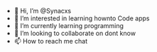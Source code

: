 - 👋 Hi, I’m @Synacxs
- 👀 I’m interested in learning hownto Code apps
- 🌱 I’m currently learning programming
- 💞️ I’m looking to collaborate on dont know
- 📫 How to reach me chat

<!---
Synacxs/Synacxs is a ✨ special ✨ repository because its `README.md` (this file) appears on your GitHub profile.
You can click the Preview link to take a look at your changes.
--->
